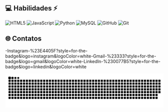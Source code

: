 ## 💻 Habilidades ⚡
![HTML5](https://img.shields.io/badge/html5-%23E34F26.svg?style=for-the-badge&logo=html5&logoColor=white) ![JavaScript](https://img.shields.io/badge/javascript-%23323330.svg?style=for-the-badge&logo=javascript&logoColor=%23F7DF1E) ![Python](https://img.shields.io/badge/python-3670A0?style=for-the-badge&logo=python&logoColor=ffdd54) ![MySQL](https://img.shields.io/badge/mysql-4479A1.svg?style=for-the-badge&logo=mysql&logoColor=white) ![GitHub](https://img.shields.io/badge/github-%23121011.svg?style=for-the-badge&logo=github&logoColor=white) ![Git](https://img.shields.io/badge/git-%23F05033.svg?style=for-the-badge&logo=git&logoColor=white)

## 🌐 Contatos
-Instagram-%23E4405F?style=for-the-badge&logo=instagram&logoColor=white-Gmail-%23333?style=for-the-badge&logo=gmail&logoColor=white-LinkedIn-%230077B5?style=for-the-badge&logo=linkedin&logoColor=white

![snake gif](https://github.com/TechnologyHell/TechnologyHell/blob/output/github-snake-dark.svg)
